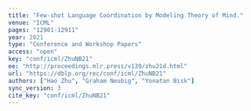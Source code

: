 ```yaml
---
title: "Few-shot Language Coordination by Modeling Theory of Mind."
venue: "ICML"
pages: "12901-12911"
year: 2021
type: "Conference and Workshop Papers"
access: "open"
key: "conf/icml/ZhuNB21"
ee: "http://proceedings.mlr.press/v139/zhu21d.html"
url: "https://dblp.org/rec/conf/icml/ZhuNB21"
authors: ["Hao Zhu", "Graham Neubig", "Yonatan Bisk"]
sync_version: 3
cite_key: "conf/icml/ZhuNB21"
---
```

